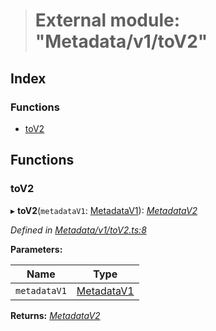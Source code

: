 > # External module: "Metadata/v1/toV2"

## Index

### Functions

* [toV2](_metadata_v1_tov2_.md#tov2)

## Functions

###  toV2

▸ **toV2**(`metadataV1`: [MetadataV1](../classes/_metadata_v1_metadata_.metadatav1.md)): *[MetadataV2](../classes/_metadata_v2_metadata_.metadatav2.md)*

*Defined in [Metadata/v1/toV2.ts:8](https://github.com/polkadot-js/api/blob/c90a4ba/packages/types/src/Metadata/v1/toV2.ts#L8)*

**Parameters:**

Name | Type |
------ | ------ |
`metadataV1` | [MetadataV1](../classes/_metadata_v1_metadata_.metadatav1.md) |

**Returns:** *[MetadataV2](../classes/_metadata_v2_metadata_.metadatav2.md)*